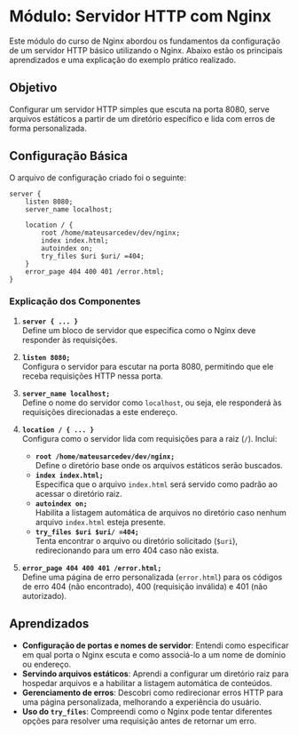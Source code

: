 
# Módulo: Servidor HTTP com Nginx

Este módulo do curso de Nginx abordou os fundamentos da configuração de um servidor HTTP básico utilizando o Nginx. Abaixo estão os principais aprendizados e uma explicação do exemplo prático realizado.

## Objetivo
Configurar um servidor HTTP simples que escuta na porta 8080, serve arquivos estáticos a partir de um diretório específico e lida com erros de forma personalizada.

## Configuração Básica
O arquivo de configuração criado foi o seguinte:

```nginx
server {
    listen 8080;
    server_name localhost;

    location / {
        root /home/mateusarcedev/dev/nginx;
        index index.html;
        autoindex on;
        try_files $uri $uri/ =404;
    }
    error_page 404 400 401 /error.html;
}
```

### Explicação dos Componentes
1. **`server { ... }`**  
   Define um bloco de servidor que especifica como o Nginx deve responder às requisições.

2. **`listen 8080;`**  
   Configura o servidor para escutar na porta 8080, permitindo que ele receba requisições HTTP nessa porta.

3. **`server_name localhost;`**  
   Define o nome do servidor como `localhost`, ou seja, ele responderá às requisições direcionadas a este endereço.

4. **`location / { ... }`**  
   Configura como o servidor lida com requisições para a raiz (`/`). Inclui:
   - **`root /home/mateusarcedev/dev/nginx;`**  
     Define o diretório base onde os arquivos estáticos serão buscados.
   - **`index index.html;`**  
     Especifica que o arquivo `index.html` será servido como padrão ao acessar o diretório raiz.
   - **`autoindex on;`**  
     Habilita a listagem automática de arquivos no diretório caso nenhum arquivo `index.html` esteja presente.
   - **`try_files $uri $uri/ =404;`**  
     Tenta encontrar o arquivo ou diretório solicitado (`$uri`), redirecionando para um erro 404 caso não exista.

5. **`error_page 404 400 401 /error.html;`**  
   Define uma página de erro personalizada (`error.html`) para os códigos de erro 404 (não encontrado), 400 (requisição inválida) e 401 (não autorizado).

## Aprendizados
- **Configuração de portas e nomes de servidor**: Entendi como especificar em qual porta o Nginx escuta e como associá-lo a um nome de domínio ou endereço.
- **Servindo arquivos estáticos**: Aprendi a configurar um diretório raiz para hospedar arquivos e a habilitar a listagem automática de conteúdos.
- **Gerenciamento de erros**: Descobri como redirecionar erros HTTP para uma página personalizada, melhorando a experiência do usuário.
- **Uso do `try_files`**: Compreendi como o Nginx pode tentar diferentes opções para resolver uma requisição antes de retornar um erro.